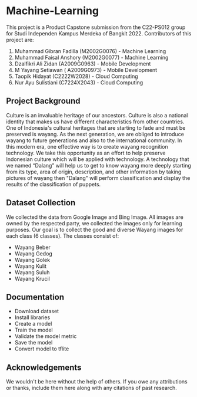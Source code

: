 # Machine-Learning

This project is a Product Capstone submission from the C22-PS012 group for Studi Independen Kampus Merdeka of Bangkit 2022. Contributors of this project are:
<ol>
<li>Muhammad Gibran Fadilla (M2002G0076) - Machine Learning</li>
<li>Muhammad Faisal Anshory (M2002G0077) - Machine Learning</li>
<li>Dzalfikri Ali Zidan (A2009G0963) - Mobile Development</li>
<li>M Yayang Setiawan ( A2009G0973) - Mobile Development</li>
<li>Taopik Hidayat (C2222W2028) - Cloud Computing</li>
<li>Nur Ayu Sulistiani (C7224X2043) - Cloud Computing</li>
</ol>

<h2>Project Background</h2>
Culture is an invaluable heritage of our ancestors. Culture is also a national identity that makes us have different characteristics from other countries. One of Indonesia's cultural heritages that are starting to fade and must be preserved is wayang. As the next generation, we are obliged to introduce wayang to future generations and also to the international community. In this modern era, one effective way is to create wayang recognition technology. We take this opportunity as an effort to help preserve Indonesian culture which will be applied with technology. A technology that we named “Dalang” will help us to get to know wayang more deeply starting from its type, area of ​​origin, description, and other information by taking pictures of wayang then "Dalang" will perform classification and display the results of the classification of puppets.

<h2>Dataset Collection</h2>
We collected the data from Google Image and Bing Image.
All images are owned by the respected party, we collected the images only for learning purposes. Our goal is to collect the good and diverse Wayang images for each class (6 classes). The classes consist of:
<ul>
<li>Wayang Beber</li>
<li>Wayang Gedog</li>
<li>Wayang Golek</li>
<li>Wayang Kulit</li>
<li>Wayang Suluh</li>
<li>Wayang Krucil</li>
</ul>

<h2>Documentation</h2>
<ul>
<li>Download dataset</li>
<li>Install libraries</li>
<li>Create a model</li>
<li>Train the model</li>
<li>Validate the model metric</li>
<li>Save the model</li>
<li>Convert model to tflite</li>
</ul>

<h2>Acknowledgements</h2>
We wouldn't be here without the help of others. If you owe any attributions or thanks, include them here along with any citations of past research.
